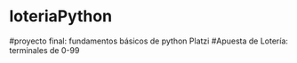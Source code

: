 # loteriaPython
#proyecto final: fundamentos básicos de python Platzi #Apuesta de Lotería: terminales de  0-99
